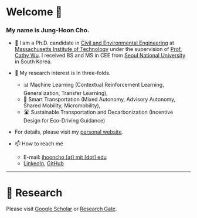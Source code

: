 # Welcome 👋

### My name is Jung-Hoon Cho.

- 🔭 I am a Ph.D. candidate in [Civil and Environmental Engineering](https://cee.mit.edu/) at [Massachusetts Institute of Technology](https://www.mit.edu/) under the supervision of [Prof. Cathy Wu](http://wucathy.com/). I received BS and MS in CEE from [Seoul National University](https://en.snu.ac.kr/) in South Korea.

- 🌱 My research interest is in three-folds.
    - 📊 Machine Learning (Contextual Reinforcement Learning, Generalization, Transfer Learning),
    - 🚋 Smart Transportation (Mixed Autonomy, Advisory Autonomy, Shared Mobility, Micromobility),
    - 🛣️ Sustainable Transportation and Decarbonization (Incentive Design for Eco-Driving Guidance)
- For details, please visit my [personal website](http://www.junghooncho.com).
- 📫 How to reach me
    - E-mail: [jhooncho [at] mit [dot] edu](mailto:jhooncho@mit.edu)
    - [LinkedIn](https://www.linkedin.com/in/junghoon-cho/), [GitHub](https://github.com/jhoon-cho)

---

# 📜 Research

Please visit [Google Scholar](https://scholar.google.com/citations?user=1QvtDvEAAAAJ&hl=en) or [Research Gate](https://www.researchgate.net/profile/Jung-Hoon-Cho-3).
